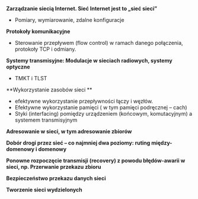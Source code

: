    

**Zarządzanie siecią Internet. Sieć Internet jest to „sieć sieci”**
- Pomiary, wymiarowanie, zdalne konfiguracje

**Protokoły komunikacyjne**
- Sterowanie przepływem (flow control) w ramach danego połączenia, protokoły TCP i odmiany.

**Systemy transmisyjne: Modulacje w sieciach radiowych, systemy optyczne**
- TMKT i TLST

**Wykorzystanie zasobów sieci **
- efektywne wykorzystanie przepływności łączy i węzłów.
- Efektywne wykorzystanie pamięci ( w tym pamięci podręcznej – cach)
- Styki (interfacing) pomiędzy urządzeniem (końcowym, komutacyjnym) a systemem transmisyjnym

**Adresowanie w sieci, w tym adresowanie zbiorów**

**Dobór drogi przez sieć – co najmniej dwa poziomy: ruting między-domenowy i domenowy**

**Ponowne rozpoczęcie transmisji (recovery) z powodu błędów-awarii w sieci, np. Przerwanie przekazu zbioru**

**Bezpieczeństwo przekazu danych sieci**

**Tworzenie sieci wydzielonych**